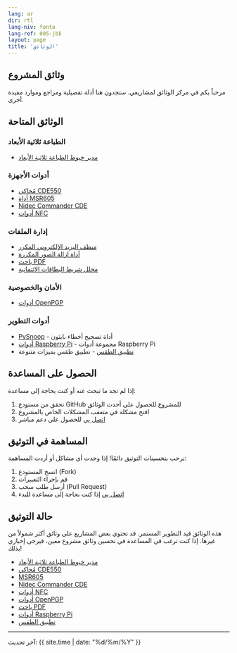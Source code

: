 ```yaml
---
lang: ar
dir: rtl
lang-niv: fonto
lang-ref: 005-jbk
layout: page
title: 'الوثائق'
---
```


## وثائق المشروع

مرحباً بكم في مركز الوثائق لمشاريعي. ستجدون هنا أدلة تفصيلية ومراجع وموارد مفيدة أخرى.

## الوثائق المتاحة

### الطباعة ثلاثية الأبعاد

- [مدير خيوط الطباعة ثلاثية الأبعاد](/docs/3D_Filament_Manager/)

### أدوات الأجهزة

- [مُحاكي CDE550](/docs/CDE550-sim/)
- [أداة MSR605](/docs/MSR605/)
- [Nidec Commander CDE](/docs/Nidec_CommanderCDE/)
- [أدوات NFC](/docs/NFC/)

### إدارة الملفات

- [منظف البريد الإلكتروني المكرر](/docs/EmailDuplicateCleaner/)
- [أداة إزالة الصور المكررة](/docs/Images-Deduplicator/)
- [باحث PDF](/docs/PDF_Finder/)
- [محلل شريط البطاقات الائتمانية](/docs/card_parser/)

### الأمان والخصوصية

- [أدوات OpenPGP](/docs/OpenPGP/)

### أدوات التطوير

- [PySnoop](/docs/PySnoop/) - أداة تصحيح أخطاء بايثون
- [أدوات Raspberry Pi](/docs/raspy_utility/) - مجموعة أدوات Raspberry Pi
- [تطبيق الطقس](/docs/weather/) - تطبيق طقس بميزات متنوعة

## الحصول على المساعدة

إذا لم تجد ما تبحث عنه أو كنت بحاجة إلى مساعدة:

1. تحقق من مستودع GitHub للمشروع للحصول على أحدث الوثائق
2. افتح مشكلة في متعقب المشكلات الخاص بالمشروع
3. [اتصل بي](/contact/) للحصول على دعم مباشر

## المساهمة في التوثيق

نرحب بتحسينات التوثيق دائمًا! إذا وجدت أي مشاكل أو أردت المساهمة:

1. انسخ المستودع (Fork)
2. قم بإجراء التغييرات
3. أرسل طلب سحب (Pull Request)
4. [اتصل بي](/contact/) إذا كنت بحاجة إلى مساعدة للبدء

## حالة التوثيق

هذه الوثائق قيد التطوير المستمر.
قد تحتوي بعض المشاريع على وثائق أكثر شمولاً من غيرها.
إذا كنت ترغب في المساعدة في تحسين وثائق مشروع معين، فيرجى إخباري بذلك!

- [مدير خيوط الطباعة ثلاثية الأبعاد](/docs/3D_Filament_Manager)
- [مُحاكي CDE550](/docs/CDE550-sim)
- [MSR605](/docs/MSR605)
- [Nidec Commander CDE](/docs/Nidec_CommanderCDE)
- [أدوات NFC](/docs/NFC)
- [أدوات OpenPGP](/docs/OpenPGP)
- [باحث PDF](/docs/PDF_Finder)
- [أدوات Raspberry Pi](/docs/raspy_utility/)
- [تطبيق الطقس](/docs/weather/)

---

آخر تحديث: {{ site.time | date: "%d/%m/%Y" }}
